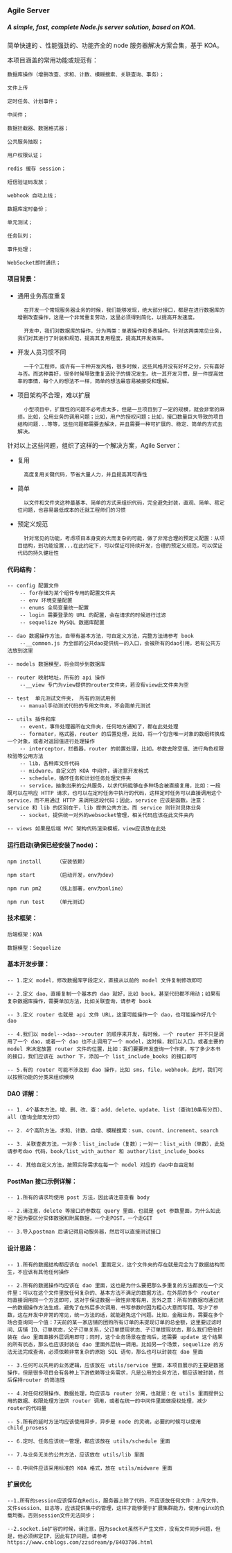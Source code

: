 ### Agile Server

##### A simple, fast, complete Node.js server solution, based on KOA.

简单快速的 、性能强劲的、功能齐全的 node 服务器解决方案合集，基于 KOA。 


本项目涵盖的常用功能或规范有：

    数据库操作（增删改查、求和、计数、模糊搜索、关联查询、事务）；

    文件上传

    定时任务、计划事件；

    中间件；

    数据拦截器、数据格式器；

    公共服务抽取；

    用户权限认证；

    redis 缓存 session；

    短信验证码发放；

    webhook 自动上线；

    数据库定时备份；

    单元测试；

    任务队列；

    事件处理；

    WebSocket即时通讯；


#### 项目背景：

* 通用业务高度重复

        在开发一个常规服务器业务的时候，我们能够发现，绝大部分接口，都是在进行数据库的增删改查操作，这是一个非常重复劳动，这里必须得到简化，以提高开发速度。

        开发中，我们对数据库的操作，分为两类：单表操作和多表操作。针对这两类常见业务，我们对其进行了封装和规范，提高其复用程度，提高其开发效率。

* 开发人员习惯不同

        一千个工程师，或许有一千种开发风格，很多时候，这些风格并没有好坏之分，只有喜好与否。而这种喜好，很多时候导致重复造轮子的情况发生。统一其开发习惯，是一件提高效率的事情，每个人的想法不一样，简单的想法最容易被接受和理解。

* 项目架构不合理，难以扩展

        小型项目中，扩展性的问题不必考虑太多，但是一旦项目到了一定的规模，就会非常的麻烦。比如，公用业务的调用问题；比如，用户的授权问题；比如，接口数量巨大导致的项目结构问题...等等，这些问题都需要去解决，并且需要一种可扩展的、稳定、简单的方式去解决。

针对以上这些问题，组织了这样的一个解决方案，Agile Server：

* 复用

        高度复用关键代码，节省大量人力，并且提高其可靠性

* 简单

        以文件和文件夹这种最基本、简单的方式来组织代码，完全避免封装，直观、简单、易定位问题，也容易最低成本的迁就工程师们的习惯

* 预定义规范

        针对常见的功能，考虑项目本身变的大而复杂的可能，做了非常合理的预定义配置：从项目结构，到功能设置...在此约定下，可以保证可持续开发，合理的预定义规范，可以保证代码的持久健壮性


#### 代码结构：

    -- config 配置文件
        -- for存储为某个组件专用的配置文件夹
        -- env 环境变量配置
        -- enums 全局变量统一配置
        -- login 需要登录的 URL 的配置，会在请求的时候进行过滤
        -- sequelize MySQL 数据库配置

    -- dao 数据操作方法，自带有基本方法，可自定义方法，完整方法请参考 book
        --__common.js 为全部的公共dao提供统一的入口，会被所有的dao引用，若有公共方法放到这里

    -- models 数据模型，将会同步到数据库

    -- router 映射地址，所有的 api 操作
        --__view 专门为view提供的router文件夹，若没有view此文件夹为空

    -- test  单元测试文件夹， 所有的测试用例
        -- manual手动测试代码的专用文件夹，不会跑单元测试

    -- utils 插件和库
        -- event，事件处理器所在文件夹，任何地方通知了，都在此处处理
        -- formater，格式器，router 的后置处理，比如，将一个包含唯一对象的数组转换成一个对象，或者对返回值进行处理操作
        -- interceptor，拦截器，router 的前置处理，比如，参数去除空值、进行角色权限校验等公用方法
        -- lib，各种库文件代码
        -- midware，自定义的 KOA 中间件，请注意开发格式
        -- schedule，循环任务和计划任务处理文件夹
        -- service，抽象出来的公共服务，以求代码能够在多种场合被直接复用，比如：一段既可以在响应 HTTP 请求，也可以在定时任务中执行的代码，这样定时任务可以直接调用这个 service，而不用通过 HTTP 来调用这段代码；因此，service 应该是函数。注意：service 和 lib 的区别在于，lib 提供公共方法，而 service 则针对具体业务
        -- socket，提供统一对外的websocket管理，相关代码应该在此文件夹内

    -- views 如果是后端 MVC 架构代码渲染模板，view应该放在此处

#### 运行启动(确保已经安装了node)：

    npm install     （安装依赖）

    npm start       （启动开发，env为dev）

    npm run pm2     （线上部署，env为online）

    npm run test    （单元测试）

#### 技术框架：

    后端框架：KOA

    数据模型：Sequelize

#### 基本开发步骤：

    -- 1.定义 model，修改数据库字段定义，直接从以前的 model 文件复制修改即可

    -- 2.定义 dao，直接复制一个基本的 dao 就好，比如 book，甚至代码都不用动；如果有复杂数据库操作，需要单加方法，比如关联查询，请参考 book

    -- 3.定义 router 也就是 api 文件 URL，这里可能操作一个 dao，也可能操作好几个 dao

    -- 4.我们以 model-->dao-->router 的顺序来开发，有时候，一个 router 并不只是调用了一个 dao，或者一个 dao 也不止调用了一个 model，这时候，我们以入口，或者主要的 model 来决定放置 router 文件的位置，比如：我们要要开发查询一个作家，写了多少本书的接口，我们应该在 author 下，添加一个 list_include_books 的接口即可

    -- 5.有的 router 可能不涉及到 dao 操作，比如 sms，file，webhook，此时，我们可以按照功能的分类来组织模块

#### DAO 详解：

    -- 1. 4个基本方法，增、删、改、查：add、delete、update、list（查询10条有分页）、all（查询全部无分页）

    -- 2. 4个高阶方法，求和、计数、自增、模糊搜索：sum、count、increment、search

    -- 3. 关联查表方法，一对多：list_include（复数）；一对一：list_with（单数），此处请参考dao 代码，book/list_with_author 和 author/list_include_books

    -- 4. 其他自定义方法，按照实际需求在每一个 model 对应的 dao中自由定制

#### PostMan 接口示例详解：

    -- 1.所有的请求均使用 post 方法，因此请注意查看 body

    -- 2.请注意，delete 等接口的参数在 query 里面，也就是 get 参数里面，为什么如此呢？因为要区分实体数据和附属数据，一个走POST，一个走GET

    -- 3.导入postman 后请记得启动服务器，然后可以直接测试接口

#### 设计思路：

    -- 1.所有的数据结构都应该在 model 里面定义，这个文件夹的存在就是完全为了数据结构而生，不应该有其他任何操作

    -- 2.所有的数据操作均应该在 dao 里面，这也是为什么要把那么多重复的方法都放在一个文件里：可以在这个文件里放任何复杂的、基本方法不满足的数据方法，在外层的多个 router 均直接调用同一个方法即可，这对于保证数据一致性非常有用，言外之意：所有的数据均通过统一的数据操作方法生成，避免了在外层多次调用、书写参数时因为粗心大意而写错、写少了参数，这在开发中非常的常见，统一方法的话，就能避免这个问题。比如，金融业务，需要在多个场合查询同一个值：7天前的某一家店铺的团购所有订单的未提现订单的总金额，这里要过滤时间、店铺 ID、订单状态，父子订单关系，父订单提现状态、子订单提现状态，那么我们把他封装在 dao 里面直接外层调用即可；同时，这个业务场景在查询后，还需要 update 这个结果的所有状态，那么也应该封装在 dao 里面外层统一调用。比如另一个场景，sequelize 的方法无法完成查询，必须依赖非常复杂的原始 SQL 语句，那么也可以封装在 dao 里面

    -- 3.任何可以共用的业务逻辑，应该放在 utils/service 里面，本项目展示的主要是数据操作，但是很多项目会有各种上下游依赖等业务需求，凡是公用的业务方法，都应该被封装，然后保持router 的简洁性

    -- 4.对任何权限操作、数据处理，均应该与 router 分离，也就是：在 utils 里面提供公用的数据、权限处理方法供 router 调用，或者在统一的中间件里面做授权处理，减少router的代码量

    -- 5.所有的延时方法均应该使用异步，异步是 node 的灵魂，必要的时候可以使用 child_prosess

    -- 6.定时、任务应该统一管理，都应该放在 utils/schedule 里面

    -- 7.与业务无关的公共方法，应该放在 utils/lib 里面

    -- 8.中间件应该采用标准的 KOA 格式，放在 utils/midware 里面

#### 扩展优化

    --1.所有的session应该保存在Redis，服务器上除了代码，不应该放任何文件：上传文件、文件session、日志等，应该提供集中的管理，这样才能够便于扩展集群能力，使用nginx的负载均衡。否则session文件无法同步；

    --2.socket.io扩容的时候，请注意，因为socket虽然不产生文件，没有文件同步问题，但是，他必须绑定IP，因此有IP问题，请参考 https://www.cnblogs.com/zzsdream/p/8403786.html
